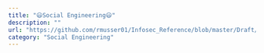 ```yaml
---
title: "😃Social Engineering😃"
description: ""
url: "https://github.com/rmusser01/Infosec_Reference/blob/master/Draft/SE.md"
category: "Social Engineering"
---
```

